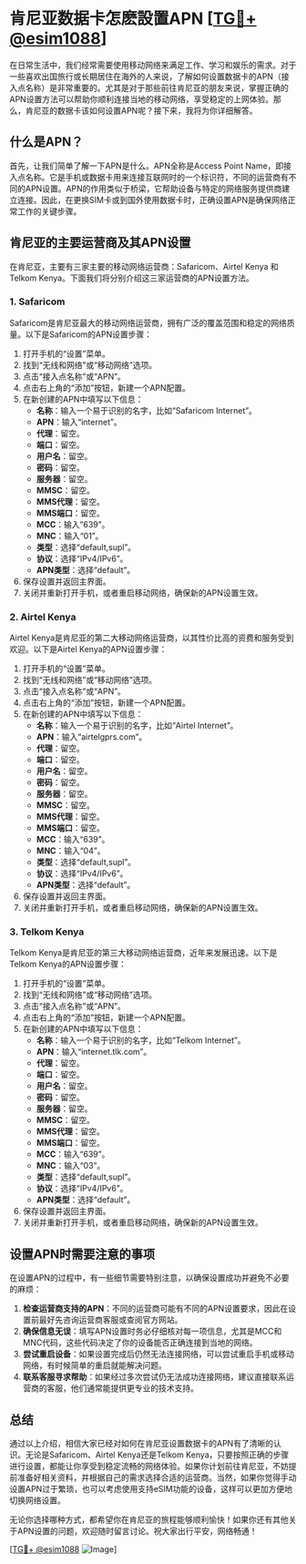 # 肯尼亚数据卡怎麽設置APN [[TG💪+ @esim1088](https://t.me/s/esim1088)]

在日常生活中，我们经常需要使用移动网络来满足工作、学习和娱乐的需求。对于一些喜欢出国旅行或长期居住在海外的人来说，了解如何设置数据卡的APN（接入点名称）是非常重要的。尤其是对于那些前往肯尼亚的朋友来说，掌握正确的APN设置方法可以帮助你顺利连接当地的移动网络，享受稳定的上网体验。那么，肯尼亚的数据卡该如何设置APN呢？接下来，我将为你详细解答。

## 什么是APN？

首先，让我们简单了解一下APN是什么。APN全称是Access Point Name，即接入点名称。它是手机或数据卡用来连接互联网时的一个标识符，不同的运营商有不同的APN设置。APN的作用类似于桥梁，它帮助设备与特定的网络服务提供商建立连接。因此，在更换SIM卡或到国外使用数据卡时，正确设置APN是确保网络正常工作的关键步骤。

## 肯尼亚的主要运营商及其APN设置

在肯尼亚，主要有三家主要的移动网络运营商：Safaricom、Airtel Kenya 和 Telkom Kenya。下面我们将分别介绍这三家运营商的APN设置方法。

### 1. Safaricom

Safaricom是肯尼亚最大的移动网络运营商，拥有广泛的覆盖范围和稳定的网络质量。以下是Safaricom的APN设置步骤：

1. 打开手机的“设置”菜单。
2. 找到“无线和网络”或“移动网络”选项。
3. 点击“接入点名称”或“APN”。
4. 点击右上角的“添加”按钮，新建一个APN配置。
5. 在新创建的APN中填写以下信息：
   - **名称**：输入一个易于识别的名字，比如“Safaricom Internet”。
   - **APN**：输入“internet”。
   - **代理**：留空。
   - **端口**：留空。
   - **用户名**：留空。
   - **密码**：留空。
   - **服务器**：留空。
   - **MMSC**：留空。
   - **MMS代理**：留空。
   - **MMS端口**：留空。
   - **MCC**：输入“639”。
   - **MNC**：输入“01”。
   - **类型**：选择“default,supl”。
   - **协议**：选择“IPv4/IPv6”。
   - **APN类型**：选择“default”。
6. 保存设置并返回主界面。
7. 关闭并重新打开手机，或者重启移动网络，确保新的APN设置生效。

### 2. Airtel Kenya

Airtel Kenya是肯尼亚的第二大移动网络运营商，以其性价比高的资费和服务受到欢迎。以下是Airtel Kenya的APN设置步骤：

1. 打开手机的“设置”菜单。
2. 找到“无线和网络”或“移动网络”选项。
3. 点击“接入点名称”或“APN”。
4. 点击右上角的“添加”按钮，新建一个APN配置。
5. 在新创建的APN中填写以下信息：
   - **名称**：输入一个易于识别的名字，比如“Airtel Internet”。
   - **APN**：输入“airtelgprs.com”。
   - **代理**：留空。
   - **端口**：留空。
   - **用户名**：留空。
   - **密码**：留空。
   - **服务器**：留空。
   - **MMSC**：留空。
   - **MMS代理**：留空。
   - **MMS端口**：留空。
   - **MCC**：输入“639”。
   - **MNC**：输入“04”。
   - **类型**：选择“default,supl”。
   - **协议**：选择“IPv4/IPv6”。
   - **APN类型**：选择“default”。
6. 保存设置并返回主界面。
7. 关闭并重新打开手机，或者重启移动网络，确保新的APN设置生效。

### 3. Telkom Kenya

Telkom Kenya是肯尼亚的第三大移动网络运营商，近年来发展迅速。以下是Telkom Kenya的APN设置步骤：

1. 打开手机的“设置”菜单。
2. 找到“无线和网络”或“移动网络”选项。
3. 点击“接入点名称”或“APN”。
4. 点击右上角的“添加”按钮，新建一个APN配置。
5. 在新创建的APN中填写以下信息：
   - **名称**：输入一个易于识别的名字，比如“Telkom Internet”。
   - **APN**：输入“internet.tlk.com”。
   - **代理**：留空。
   - **端口**：留空。
   - **用户名**：留空。
   - **密码**：留空。
   - **服务器**：留空。
   - **MMSC**：留空。
   - **MMS代理**：留空。
   - **MMS端口**：留空。
   - **MCC**：输入“639”。
   - **MNC**：输入“03”。
   - **类型**：选择“default,supl”。
   - **协议**：选择“IPv4/IPv6”。
   - **APN类型**：选择“default”。
6. 保存设置并返回主界面。
7. 关闭并重新打开手机，或者重启移动网络，确保新的APN设置生效。

## 设置APN时需要注意的事项

在设置APN的过程中，有一些细节需要特别注意，以确保设置成功并避免不必要的麻烦：

1. **检查运营商支持的APN**：不同的运营商可能有不同的APN设置要求，因此在设置前最好先咨询运营商客服或查阅官方网站。
2. **确保信息无误**：填写APN设置时务必仔细核对每一项信息，尤其是MCC和MNC代码，这些代码决定了你的设备能否正确连接到当地的网络。
3. **尝试重启设备**：如果设置完成后仍然无法连接网络，可以尝试重启手机或移动网络，有时候简单的重启就能解决问题。
4. **联系客服寻求帮助**：如果经过多次尝试仍无法成功连接网络，建议直接联系运营商的客服，他们通常能提供更专业的技术支持。

## 总结

通过以上介绍，相信大家已经对如何在肯尼亚设置数据卡的APN有了清晰的认识。无论是Safaricom、Airtel Kenya还是Telkom Kenya，只要按照正确的步骤进行设置，都能让你享受到稳定流畅的网络体验。如果你计划前往肯尼亚，不妨提前准备好相关资料，并根据自己的需求选择合适的运营商。当然，如果你觉得手动设置APN过于繁琐，也可以考虑使用支持eSIM功能的设备，这样可以更加方便地切换网络设置。

无论你选择哪种方式，都希望你在肯尼亚的旅程能够顺利愉快！如果你还有其他关于APN设置的问题，欢迎随时留言讨论。祝大家出行平安，网络畅通！

[[TG💪+ @esim1088](https://t.me/s/esim1088) ![Image](https://i.postimg.cc/4NQfJmqS/Snipaste-2025-05-13-00-14-12.png)]